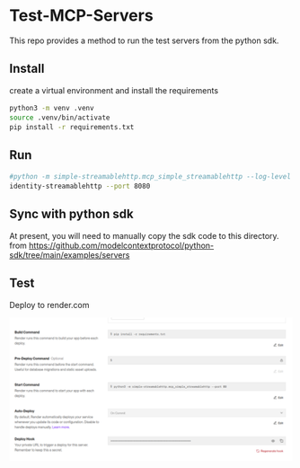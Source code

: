 # Test-MCP-Servers 
This repo provides a method to run the test servers from the python sdk.

## Install

create a virtual environment and install the requirements

```bash
python3 -m venv .venv
source .venv/bin/activate
pip install -r requirements.txt
```

## Run

```bash
#python -m simple-streamablehttp.mcp_simple_streamablehttp --log-level DEBUG --port 8080
identity-streamablehttp --port 8080
```

## Sync with python sdk

At present, you will need to manually copy the sdk code to this directory.
from https://github.com/modelcontextprotocol/python-sdk/tree/main/examples/servers

## Test

Deploy to render.com

![Render](assets/deploytestmcponrender.png)